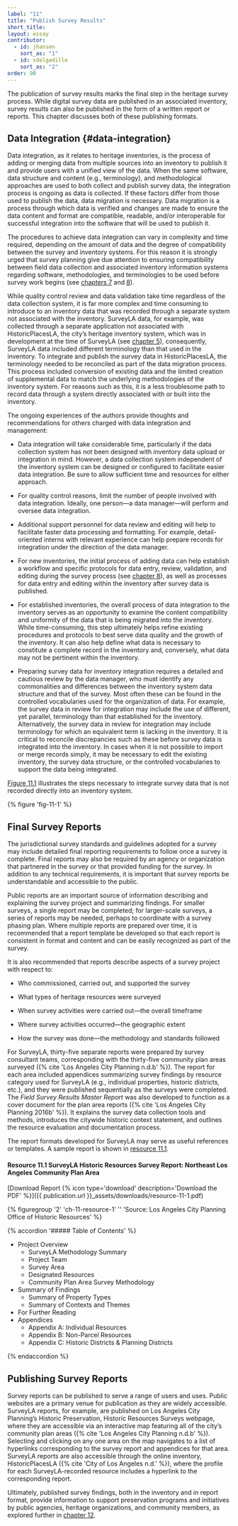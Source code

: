 ```yaml
---
label: "11"
title: "Publish Survey Results"
short_title:
layout: essay
contributor:
  - id: jhansen
    sort_as: "1"
  - id: sdelgadillo
    sort_as: "2"
order: 90
---
```


The publication of survey results marks the final step in the heritage survey process. While digital survey data are published in an associated inventory, survey results can also be published in the form of a written report or reports. This chapter discusses both of these publishing formats.

## Data Integration {#data-integration}

Data integration, as it relates to heritage inventories, is the process of adding or merging data from multiple sources into an inventory to publish it and provide users with a unified view of the data. When the same software, data structure and content (e.g., terminology), and methodological approaches are used to both collect and publish survey data, the integration process is ongoing as data is collected. If these factors differ from those used to publish the data, data migration is necessary. Data migration is a process through which data is verified and changes are made to ensure the data content and format are compatible, readable, and/or interoperable for successful integration into the software that will be used to publish it.

The procedures to achieve data integration can vary in complexity and time required, depending on the amount of data and the degree of compatibility between the survey and inventory systems. For this reason it is strongly urged that survey planning give due attention to ensuring compatibility between field data collection and associated inventory information systems regarding software, methodologies, and terminologies to be used before survey work begins (see [chapters 7](/part-ii/chapter-7/) and [8](/part-ii/chapter-8/)).

While quality control review and data validation take time regardless of the data collection system, it is far more complex and time consuming to introduce to an inventory data that was recorded through a separate system not associated with the inventory. SurveyLA data, for example, was collected through a separate application not associated with HistoricPlacesLA, the city’s heritage inventory system, which was in development at the time of SurveyLA (see [chapter 5](/part-ii/chapter-5/)), consequently, SurveyLA data included different terminology than that used in the inventory. To integrate and publish the survey data in HistoricPlacesLA, the terminology needed to be reconciled as part of the data migration process. This process included conversion of existing data and the limited creation of supplemental data to match the underlying methodologies of the inventory system. For reasons such as this, it is a less troublesome path to record data through a system directly associated with or built into the inventory.

The ongoing experiences of the authors provide thoughts and recommendations for others charged with data integration and management:

-   Data integration will take considerable time, particularly if the data collection system has not been designed with inventory data upload or integration in mind. However, a data collection system independent of the inventory system can be designed or configured to facilitate easier data integration. Be sure to allow sufficient time and resources for either approach.

-   For quality control reasons, limit the number of people involved with data integration. Ideally, one person—a data manager—will perform and oversee data integration.

-   Additional support personnel for data review and editing will help to facilitate faster data processing and formatting. For example, detail-oriented interns with relevant experience can help prepare records for integration under the direction of the data manager.

-   For new inventories, the initial process of adding data can help establish a workflow and specific protocols for data entry, review, validation, and editing during the survey process (see [chapter 8](/part-ii/chapter-8/)), as well as processes for data entry and editing within the inventory after survey data is published.

-   For established inventories, the overall process of data integration to the inventory serves as an opportunity to examine the content compatibility and uniformity of the data that is being migrated into the inventory. While time-consuming, this step ultimately helps refine existing procedures and protocols to best serve data quality and the growth of the inventory. It can also help define what data is necessary to constitute a complete record in the inventory and, conversely, what data may not be pertinent within the inventory.

-   Preparing survey data for inventory integration requires a detailed and cautious review by the data manager, who must identify any commonalities and differences between the inventory system data structure and that of the survey. Most often these can be found in the controlled vocabularies used for the organization of data. For example, the survey data in review for integration may include the use of different, yet parallel, terminology than that established for the inventory. Alternatively, the survey data in review for integration may include terminology for which an equivalent term is lacking in the inventory. It is critical to reconcile discrepancies such as these before survey data is integrated into the inventory. In cases when it is not possible to import or merge records simply, it may be necessary to edit the existing inventory, the survey data structure, or the controlled vocabularies to support the data being integrated.

[Figure 11.1](#fig-11-1) illustrates the steps necessary to integrate survey data that is not recorded directly into an inventory system.

{% figure 'fig-11-1' %}

## Final Survey Reports

The jurisdictional survey standards and guidelines adopted for a survey may include detailed final reporting requirements to follow once a survey is complete. Final reports may also be required by an agency or organization that partnered in the survey or that provided funding for the survey. In addition to any technical requirements, it is important that survey reports be understandable and accessible to the public.

Public reports are an important source of information describing and explaining the survey project and summarizing findings. For smaller surveys, a single report may be completed; for larger-scale surveys, a series of reports may be needed, perhaps to coordinate with a survey phasing plan. Where multiple reports are prepared over time, it is recommended that a report template be developed so that each report is consistent in format and content and can be easily recognized as part of the survey.

It is also recommended that reports describe aspects of a survey project with respect to:

-   Who commissioned, carried out, and supported the survey

-   What types of heritage resources were surveyed

-   When survey activities were carried out—the overall timeframe

-   Where survey activities occurred—the geographic extent

-   How the survey was done—the methodology and standards followed

For SurveyLA, thirty-five separate reports were prepared by survey consultant teams, corresponding with the thirty-five community plan areas surveyed ({% cite 'Los Angeles City Planning n.d.b' %}). The report for each area included appendices summarizing survey findings by resource category used for SurveyLA (e.g., individual properties, historic districts, etc.), and they were published sequentially as the surveys were completed. The *Field Survey Results Master Report* was also developed to function as a cover document for the plan area reports ({% cite 'Los Angeles City Planning 2016b' %}). It explains the survey data collection tools and methods, introduces the citywide historic context statement, and outlines the resource evaluation and documentation process.

The report formats developed for SurveyLA may serve as useful references or templates. A sample report is shown in [resource 11.1](#resource-11-1).

<section class="additional-resource pdf-float-top" id="resource-11-1">

#### <span class="label">Resource 11.1</span> SurveyLA Historic Resources Survey Report: Northeast Los Angeles Community Plan Area

[Download Report {% icon type='download' description='Download the PDF' %}]({{ publication.url }}_assets/downloads/resource-11-1.pdf)

{% figuregroup '2' 'ch-11-resource-1' '' 'Source: Los Angeles City Planning Office of Historic Resources' %}

{% accordion '##### Table of Contents' %}

- Project Overview
  - SurveyLA Methodology Summary
  - Project Team
  - Survey Area
  - Designated Resources
  - Community Plan Area Survey Methodology
- Summary of Findings
  - Summary of Property Types
  - Summary of Contexts and Themes
- For Further Reading
- Appendices
  - Appendix A: Individual Resources
  - Appendix B: Non-Parcel Resources
  - Appendix C: Historic Districts & Planning Districts

{% endaccordion %}

</section>

## Publishing Survey Reports

Survey reports can be published to serve a range of users and uses. Public websites are a primary venue for publication as they are widely accessible. SurveyLA reports, for example, are published on Los Angeles City Planning’s Historic Preservation, Historic Resources Surveys webpage, where they are accessible via an interactive map featuring all of the city’s community plan areas ({% cite 'Los Angeles City Planning n.d.b' %}). Selecting and clicking on any one area on the map navigates to a list of hyperlinks corresponding to the survey report and appendices for that area. SurveyLA reports are also accessible through the online inventory, HistoricPlacesLA ({% cite 'City of Los Angeles n.d.' %}), where the profile for each SurveyLA-recorded resource includes a hyperlink to the corresponding report.

Ultimately, published survey findings, both in the inventory and in report format, provide information to support preservation programs and initiatives by public agencies, heritage organizations, and community members, as explored further in [chapter 12](/part-iii/chapter-12/).
